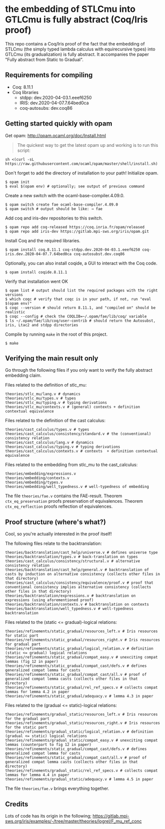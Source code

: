 # the embedding of STLCmu into GTLCmu is fully abstract (Coq/Iris proof)

This repo contains a Coq/Iris proof of the fact that the embedding of STLCmu (the simply typed lambda calculus with equirecursive types) into GTLCmu (its gradualization) is fully abstract.
It accompanies the paper  "Fully abstract from Static to Gradual".

## Requirements for compiling

- Coq: 8.11.1
- Coq libraries
  * stdpp: dev.2020-04-03.1.eeef6250
  * IRIS: dev.2020-04-07.7.64bed0ca
  * coq-autosubs: dev.coq86

## Getting started quickly with opam

Get opam: http://opam.ocaml.org/doc/Install.html
> The quickest way to get the latest opam up and working is to run this script:
```
sh <(curl -sL https://raw.githubusercontent.com/ocaml/opam/master/shell/install.sh)
```
Don't forget to add the directory of installation to your path!
Initialize opam.
```
$ opam init
$ eval $(opam env) # optionally; see output of previous command
```
Create a new switch with the ocaml-base-compiler.4.09.0.
```
$ opam switch create fae ocaml-base-compiler.4.09.0
$ opam switch # output should be like: → fae
``` 
Add coq and iris-dev repositories to this switch.
```
$ opam repo add coq-released https://coq.inria.fr/opam/released
$ opam repo add iris-dev https://gitlab.mpi-sws.org/iris/opam.git
``` 
Install Coq and the required libraries.
```
$ opam install coq.8.11.1 coq-stdpp.dev.2020-04-03.1.eeef6250 coq-iris.dev.2020-04-07.7.64bed0ca coq-autosubst.dev.coq86
```
Optionally, you can also install coqide, a GUI to interact with the Coq code.
```
$ opam install coqide.8.11.1
```
Verify that installation went OK
```
$ opam list # output should list the required packages with the right versions
$ which coqc # verify that coqc is in your path, if not, run "eval $(opam env)"
$ coqc --version # should return 8.11.1, and "compiled on" should be realistic
$ coqc --config # check the COQLIB=~/.opam/fae/lib/coq/ variable
$ ls ~/.opam/fae/lib/coq/user-contrib # should return the Autosubst, iris, Ltac2 and stdpp directories
```
Compile by running `make` in the root of this project.
```
$ make
```
## Verifying the main result only
Go through the following files if you only want to verify the fully abstract embedding claim.

Files related to the definition of stlc_mu:
```
theories/stlc_mu/lang.v # dynamics
theories/stlc_mu/types.v # types
theories/stlc_mu/typing.v # typing derivations
theories/stlc_mu/contexts.v # (general) contexts + definition contextual equivalence
```
Files related to the definition of the cast calculus:
```
theories/cast_calculus/types.v # types
theories/cast_calculus/consistency/standard.v # the (conventional) consistency relation
theories/cast_calculus/lang.v # dynamics
theories/cast_calculus/typing.v # typing derivations
theories/cast_calculus/contexts.v # contexts  + definition contextual equivalence
```
Files related to the embedding from stlc_mu to the cast_calculus:
```
theories/embedding/expressions.v
theories/embedding/contexts.v
theories/embedding/types.v
theories/embedding/well_typedness.v # well-typedness of embedding
```
The file `theories/fae.v` contains the FAE-result.
Theorem `ctx_eq_preservation` proofs preservation of equivalences.
Theorem `ctx_eq_reflection` proofs reflection of equivalences.

## Proof structure (where's what?)
Cool, so you're actually interested in the proof itself!

The following files relate to the backtranslation:
```
theories/backtranslation/cast_help/universe.v # defines universe type
theories/backtranslation/types.v # back-translation on types
theories/cast_calculus/consistency/structural.v # alternative consistency relation
theories/backtranslation/cast_help/general.v # backtranslation of casts by induction on alternative consistency (collects other files in that directory)
theories/cast_calculus/consistency/equivalence/proof.v # proof that conventional consistency implies alternative consistency (collects other files in that directory)
theories/backtranslation/expressions.v # backtranslation on expressions (using aforementioned proof)
theories/backtranslation/contexts.v # backtranslation on contexts
theories/backtranslation/well_typedness.v # well-typedness backtranslation
```
Files related to the (static <= gradual)-logical relations:
```
theories/refinements/static_gradual/resources_left.v # Iris resources for static part
theories/refinements/static_gradual/resources_right.v # Iris resources for gradual part
theories/refinements/static_gradual/logical_relation.v # definition (static <= gradual) logical relations
theories/refinements/static_gradual/compat_easy.v # unexciting compat lemmas (fig 12 in paper)
theories/refinements/static_gradual/compat_cast/defs.v # defines generalized compat lemma for casts
theories/refinements/static_gradual/compat_cast/all.v # proof of generalized compat lemma casts (collects other files in that directory)
theories/refinements/static_gradual/rel_ref_specs.v # collects compat lemmas for lemma 4.2 in paper
theories/refinements/static_gradual/adequacy.v # lemma 4.3 in paper
```
Files related to the (gradual <= static)-logical relations:
```
theories/refinements/gradual_static/resources_left.v # Iris resources for the gradual part
theories/refinements/gradual_static/resources_right.v # Iris resources for the static part
theories/refinements/gradual_static/logical_relation.v # definition (gradual <= static) logical relations
theories/refinements/gradual_static/compat_easy.v # unexciting compat lemmas (counterpart to fig 12 in paper)
theories/refinements/static_gradual/compat_cast/defs.v # defines generalized compat lemma for casts
theories/refinements/static_gradual/compat_cast/all.v # proof of generalized compat lemma casts (collects other files in that directory)
theories/refinements/gradual_static/rel_ref_specs.v # collects compat lemmas for lemma 4.4 in paper
theories/refinements/gradual_static/adequacy.v # lemma 4.5 in paper
```
The file `theories/fae.v` brings everything together.

## Credits
Lots of code has its origin in the following;
https://gitlab.mpi-sws.org/iris/examples/-/tree/master/theories/logrel/F_mu_ref_conc
